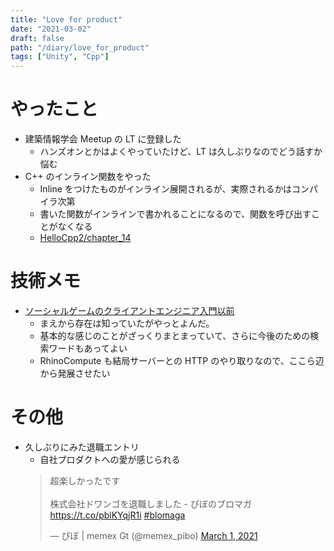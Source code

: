 ```yaml
---
title: "Love for product"
date: "2021-03-02"
draft: false
path: "/diary/love_for_product"
tags: ["Unity", "Cpp"]
---
```


# やったこと

- 建築情報学会 Meetup の LT に登録した
  - ハンズオンとかはよくやっていたけど、LT は久しぶりなのでどう話すか悩む
- C++ のインライン関数をやった
  - Inline をつけたものがインライン展開されるが、実際されるかはコンパイラ次第
  - 書いた関数がインラインで書かれることになるので、関数を呼び出すことがなくなる
  - [HelloCpp2/chapter_14](https://github.com/hrntsm/study-language/tree/main/CPP/HelloCpp2/chapter_14)

# 技術メモ

- [ソーシャルゲームのクライアントエンジニア入門以前](https://neon-izm.github.io/before_join_socialgame/)
  - まえから存在は知っていたがやっとよんだ。
  - 基本的な感じのことがざっくりまとまっていて、さらに今後のための検索ワードもあってよい
  - RhinoCompute も結局サーバーとの HTTP のやり取りなので、ここら辺から発展させたい

# その他

- 久しぶりにみた退職エントリ
  - 自社プロダクトへの愛が感じられる
  <blockquote class="twitter-tweet"><p lang="ja" dir="ltr">超楽しかったです<br><br>株式会社ドワンゴを退職しました - ぴぼのブロマガ <a href="https://t.co/pblKYqjR1i">https://t.co/pblKYqjR1i</a> <a href="https://twitter.com/hashtag/blomaga?src=hash&amp;ref_src=twsrc%5Etfw">#blomaga</a></p>&mdash; ぴぼ | memex Gt (@memex_pibo) <a href="https://twitter.com/memex_pibo/status/1366400443115474947?ref_src=twsrc%5Etfw">March 1, 2021</a></blockquote> <script async src="https://platform.twitter.com/widgets.js" charset="utf-8"></script>
